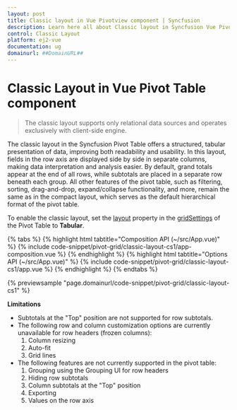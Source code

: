 ```yaml
---
layout: post
title: Classic layout in Vue Pivotview component | Syncfusion
description: Learn here all about Classic layout in Syncfusion Vue Pivotview component of Syncfusion Essential JS 2 and more.
control: Classic Layout
platform: ej2-vue
documentation: ug
domainurl: ##DomainURL##
---
```


# Classic Layout in Vue Pivot Table component

> The classic layout supports only relational data sources and operates exclusively with client-side engine.

The classic layout in the Syncfusion Pivot Table offers a structured, tabular presentation of data, improving both readability and usability. In this layout, fields in the row axis are displayed side by side in separate columns, making data interpretation and analysis easier. By default, grand totals appear at the end of all rows, while subtotals are placed in a separate row beneath each group. All other features of the pivot table, such as filtering, sorting, drag-and-drop, expand/collapse functionality, and more, remain the same as in the compact layout, which serves as the default hierarchical format of the pivot table.

To enable the classic layout, set the [layout](https://ej2.syncfusion.com/vue/documentation/api/pivotview/gridSettings/#layout) property in the [gridSettings](https://ej2.syncfusion.com/vue/documentation/api/pivotview/gridSettings/) of the Pivot Table to **Tabular**.

{% tabs %}
{% highlight html tabtitle="Composition API (~/src/App.vue)" %}
{% include code-snippet/pivot-grid/classic-layout-cs1/app-composition.vue %}
{% endhighlight %}
{% highlight html tabtitle="Options API (~/src/App.vue)" %}
{% include code-snippet/pivot-grid/classic-layout-cs1/app.vue %}
{% endhighlight %}
{% endtabs %}
        
{% previewsample "page.domainurl/code-snippet/pivot-grid/classic-layout-cs1" %}

**Limitations**

* Subtotals at the "Top" position are not supported for row subtotals.
* The following row and column customization options are currently unavailable for row headers (frozen columns):
    1. Column resizing
    2. Auto-fit
    3. Grid lines
* The following features are not currently supported in the pivot table:
    1. Grouping using the Grouping UI for row headers
    2. Hiding row subtotals
    3. Column subtotals at the "Top" position
    4. Exporting
    5. Values on the row axis
